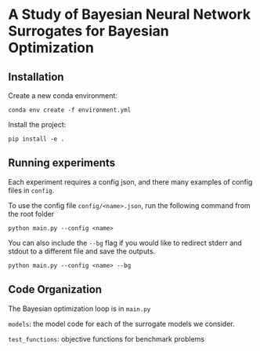 # A Study of Bayesian Neural Network Surrogates for Bayesian Optimization

## Installation
Create a new conda environment:
````
conda env create -f environment.yml
````

Install the project:
````
pip install -e .
````

## Running experiments
Each experiment requires a config json, and there many examples of config files in `config`. 

To use the config file `config/<name>.json`, run the following command from the root folder
````
python main.py --config <name>
````

You can also include the `--bg` flag if you would like to redirect stderr and stdout to a different file and save the outputs.
````
python main.py --config <name> --bg
````

## Code Organization
The Bayesian optimization loop is in `main.py`

`models`: the model code for each of the surrogate models we consider.

`test_functions`: objective functions for benchmark problems

